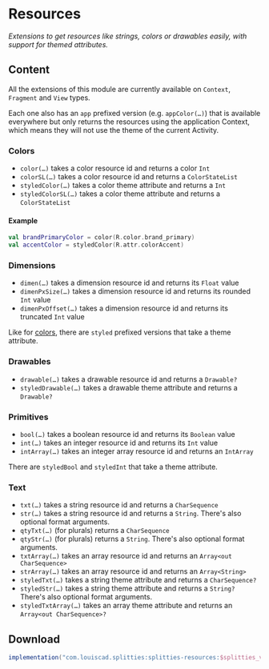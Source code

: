 # Resources

*Extensions to get resources like strings, colors or drawables easily,
with support for themed attributes.*

## Content

All the extensions of this module are currently available on
`Context`, `Fragment` and `View` types.

Each one also has an `app` prefixed version (e.g. `appColor(…)`) that is
available everywhere but only returns the resources using the
application Context, which means they will not use the theme of the
current Activity.

### Colors

* `color(…)` takes a color resource id and returns a color `Int`
* `colorSL(…)` takes a color resource id and returns a `ColorStateList`
* `styledColor(…)` takes a color theme attribute and returns a `Int`
* `styledColorSL(…)` takes a color theme attribute and returns a
`ColorStateList`

#### Example

```kotlin
val brandPrimaryColor = color(R.color.brand_primary)
val accentColor = styledColor(R.attr.colorAccent)
```

### Dimensions

* `dimen(…)` takes a dimension resource id and returns its `Float` value
* `dimenPxSize(…)` takes a dimension resource id and returns its rounded
`Int` value
* `dimenPxOffset(…)` takes a dimension resource id and returns its truncated
`Int` value

Like for [colors](#colors), there are `styled` prefixed versions that take
a theme attribute.

### Drawables

* `drawable(…)` takes a drawable resource id and returns a `Drawable?`
* `styledDrawable(…)` takes a drawable theme attribute and returns a
`Drawable?`

### Primitives

* `bool(…)` takes a boolean resource id and returns its `Boolean` value
* `int(…)` takes an integer resource id and returns its `Int` value
* `intArray(…)` takes an integer array resource id and returns an `IntArray`

There are `styledBool` and `styledInt` that take a theme attribute.

### Text

* `txt(…)` takes a string resource id and returns a `CharSequence`
* `str(…)` takes a string resource id and returns a `String`. There's also
optional format arguments.
* `qtyTxt(…)` (for plurals) returns a `CharSequence`
* `qtyStr(…)` (for plurals) returns a `String`. There's also optional format
arguments.
* `txtArray(…)` takes an array resource id and returns an
`Array<out CharSequence>`
* `strArray(…)` takes an array resource id and returns an `Array<String>`
* `styledTxt(…)` takes a string theme attribute and returns a `CharSequence?`
* `styledStr(…)` takes a string theme attribute and returns a `String?`
There's also optional format arguments.
* `styledTxtArray(…)` takes an array theme attribute and returns an
`Array<out CharSequence>?`

## Download

```groovy
implementation("com.louiscad.splitties:splitties-resources:$splitties_version")
```
